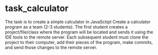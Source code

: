 # task_calculator
The task is to create a simple calculator in JavaSctipt
Create a calculator program as a team (2-3 students). The first student creates a project/file/class where the program will be located and sends it using the IDE tools to the remote server.
Each subsequent student must clone the project to their computer, add their pieces of the program, make commits, and send those changes to the remote server.
